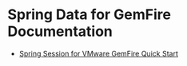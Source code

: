 # Spring Data for GemFire Documentation

*   [Spring Session for VMware GemFire Quick Start](session.html)
